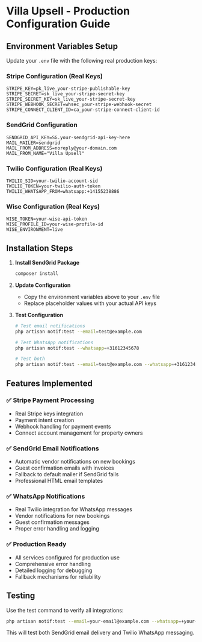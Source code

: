 # Villa Upsell - Production Configuration Guide

## Environment Variables Setup

Update your `.env` file with the following real production keys:

### Stripe Configuration (Real Keys)
```env
STRIPE_KEY=pk_live_your-stripe-publishable-key
STRIPE_SECRET=sk_live_your-stripe-secret-key
STRIPE_SECRET_KEY=sk_live_your-stripe-secret-key
STRIPE_WEBHOOK_SECRET=whsec_your-stripe-webhook-secret
STRIPE_CONNECT_CLIENT_ID=ca_your-stripe-connect-client-id
```

### SendGrid Configuration
```env
SENDGRID_API_KEY=SG.your-sendgrid-api-key-here
MAIL_MAILER=sendgrid
MAIL_FROM_ADDRESS=noreply@your-domain.com
MAIL_FROM_NAME="Villa Upsell"
```

### Twilio Configuration (Real Keys)
```env
TWILIO_SID=your-twilio-account-sid
TWILIO_TOKEN=your-twilio-auth-token
TWILIO_WHATSAPP_FROM=whatsapp:+14155238886
```

### Wise Configuration (Real Keys)
```env
WISE_TOKEN=your-wise-api-token
WISE_PROFILE_ID=your-wise-profile-id
WISE_ENVIRONMENT=live
```

## Installation Steps

1. **Install SendGrid Package**
   ```bash
   composer install
   ```

2. **Update Configuration**
   - Copy the environment variables above to your `.env` file
   - Replace placeholder values with your actual API keys

3. **Test Configuration**
   ```bash
   # Test email notifications
   php artisan notif:test --email=test@example.com
   
   # Test WhatsApp notifications
   php artisan notif:test --whatsapp=+31612345678
   
   # Test both
   php artisan notif:test --email=test@example.com --whatsapp=+31612345678
   ```

## Features Implemented

### ✅ Stripe Payment Processing
- Real Stripe keys integration
- Payment intent creation
- Webhook handling for payment events
- Connect account management for property owners

### ✅ SendGrid Email Notifications
- Automatic vendor notifications on new bookings
- Guest confirmation emails with invoices
- Fallback to default mailer if SendGrid fails
- Professional HTML email templates

### ✅ WhatsApp Notifications
- Real Twilio integration for WhatsApp messages
- Vendor notifications for new bookings
- Guest confirmation messages
- Proper error handling and logging

### ✅ Production Ready
- All services configured for production use
- Comprehensive error handling
- Detailed logging for debugging
- Fallback mechanisms for reliability

## Testing

Use the test command to verify all integrations:
```bash
php artisan notif:test --email=your-email@example.com --whatsapp=+your-phone-number
```

This will test both SendGrid email delivery and Twilio WhatsApp messaging.